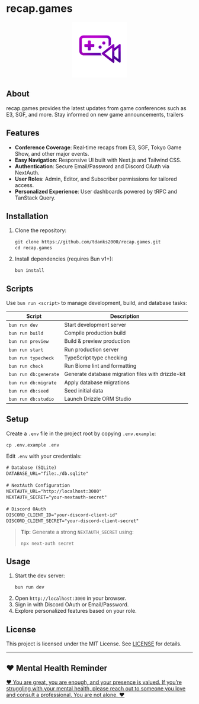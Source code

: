 # recap.games

<div align="center">
  <a href="https://github.com/tdanks2000/recap.games">
    <img src="./public/icon.png" alt="Games Recaped Logo" width="150" />
  </a>
</div>

## About

recap.games provides the latest updates from game conferences such as E3, SGF, and more. Stay informed on new game announcements, trailers

## Features

- **Conference Coverage**: Real‑time recaps from E3, SGF, Tokyo Game Show, and other major events.
- **Easy Navigation**: Responsive UI built with Next.js and Tailwind CSS.
- **Authentication**: Secure Email/Password and Discord OAuth via NextAuth.
- **User Roles**: Admin, Editor, and Subscriber permissions for tailored access.
- **Personalized Experience**: User dashboards powered by tRPC and TanStack Query.

## Installation

1. Clone the repository:
   ```
   git clone https://github.com/tdanks2000/recap.games.git
   cd recap.games
   ```
2. Install dependencies (requires Bun v1+):
   ```
   bun install
   ```

## Scripts

Use `bun run <script>` to manage development, build, and database tasks:

| Script                | Description                                        |
| --------------------- | -------------------------------------------------- |
| `bun run dev`         | Start development server                           |
| `bun run build`       | Compile production build                           |
| `bun run preview`     | Build & preview production                         |
| `bun run start`       | Run production server                              |
| `bun run typecheck`   | TypeScript type checking                           |
| `bun run check`       | Run Biome lint and formatting                      |
| `bun run db:generate` | Generate database migration files with drizzle-kit |
| `bun run db:migrate`  | Apply database migrations                          |
| `bun run db:seed`     | Seed initial data                                  |
| `bun run db:studio`   | Launch Drizzle ORM Studio                          |

## Setup

Create a `.env` file in the project root by copying `.env.example`:

```
cp .env.example .env
```

Edit `.env` with your credentials:

```
# Database (SQLite)
DATABASE_URL="file:./db.sqlite"

# NextAuth Configuration
NEXTAUTH_URL="http://localhost:3000"
NEXTAUTH_SECRET="your-nextauth-secret"

# Discord OAuth
DISCORD_CLIENT_ID="your-discord-client-id"
DISCORD_CLIENT_SECRET="your-discord-client-secret"
```

> **Tip:** Generate a strong `NEXTAUTH_SECRET` using:
>
> ```
> npx next-auth secret
> ```

## Usage

1. Start the dev server:
   ```
   bun run dev
   ```
2. Open `http://localhost:3000` in your browser.
3. Sign in with Discord OAuth or Email/Password.
4. Explore personalized features based on your role.

## License

This project is licensed under the MIT License. See [LICENSE](./LICENSE) for details.

---

## ❤️ Mental Health Reminder

<p align="start">
  <a target="_blank" href="https://tdanks.com/mental-health/quote">
    ❤️ You are great, you are enough, and your presence is valued. If you’re struggling with your mental health, please reach out to someone you love and consult a professional. You are not alone. ❤️
  </a>
</p>
